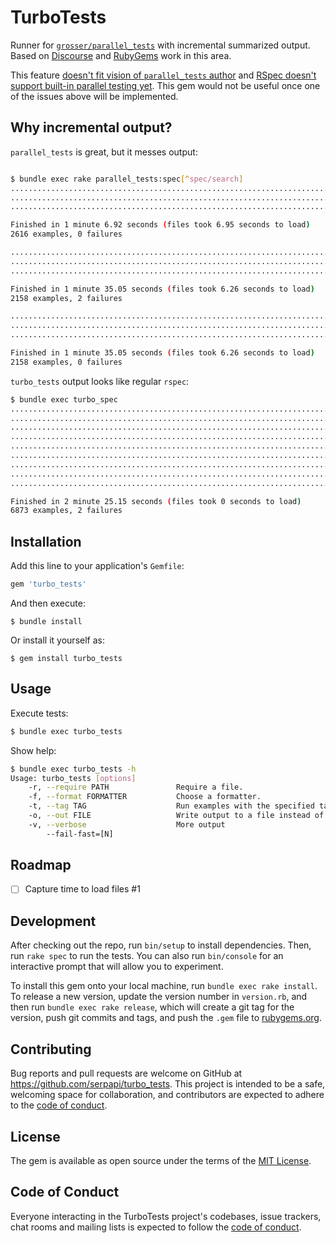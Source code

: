 # TurboTests

Runner for [`grosser/parallel_tests`](https://github.com/grosser/parallel_tests) with incremental summarized output. Based on [Discourse](https://github.com/discourse/discourse/blob/6b9784cf8a18636bce281a7e4d18e65a0cbc6290/lib/turbo_tests.rb) and [RubyGems](https://github.com/rubygems/rubygems/tree/390335ceb351668cd433bd5bb9823dd021f82533/bundler/tool) work in this area.

This feature [doesn't fit vision of `parallel_tests` author](https://github.com/grosser/parallel_tests/issues/708) and [RSpec doesn't support built-in parallel testing yet](https://github.com/rspec/rspec-rails/issues/2104#issuecomment-658474900). This gem would not be useful once one of the issues above will be implemented.

## Why incremental output?

`parallel_tests` is great, but it messes output:

```bash

$ bundle exec rake parallel_tests:spec[^spec/search]
...........................................................................................................................................................................................
...........................................................................................................................................................................................
...........................................................................................................................................................................................

Finished in 1 minute 6.92 seconds (files took 6.95 seconds to load)
2616 examples, 0 failures

.........................................................................................................................................F.................................................
.......................................................................................F...................................................................................................
...........................................................................................................................................................................................

Finished in 1 minute 35.05 seconds (files took 6.26 seconds to load)
2158 examples, 2 failures

...........................................................................................................................................................................................
...........................................................................................................................................................................................
...........................................................................................................................................................................................

Finished in 1 minute 35.05 seconds (files took 6.26 seconds to load)
2158 examples, 0 failures
```

`turbo_tests` output looks like regular `rspec`:

```bash
$ bundle exec turbo_spec
...........................................................................................................................................................................................
...........................................................................................................................................................................................
...........................................................................................................................................................................................
.........................................................................................................................................F.................................................
.......................................................................................F...................................................................................................
...........................................................................................................................................................................................
...........................................................................................................................................................................................
...........................................................................................................................................................................................
...........................................................................................................................................................................................

Finished in 2 minute 25.15 seconds (files took 0 seconds to load)
6873 examples, 2 failures
```

## Installation

Add this line to your application's `Gemfile`:

```ruby
gem 'turbo_tests'
```

And then execute:

    $ bundle install

Or install it yourself as:

    $ gem install turbo_tests

## Usage

Execute tests:

```bash
$ bundle exec turbo_tests
```

Show help:

```bash
$ bundle exec turbo_tests -h
Usage: turbo_tests [options]
    -r, --require PATH               Require a file.
    -f, --format FORMATTER           Choose a formatter.
    -t, --tag TAG                    Run examples with the specified tag.
    -o, --out FILE                   Write output to a file instead of $stdout
    -v, --verbose                    More output
        --fail-fast=[N]
```

## Roadmap
- [ ] Capture time to load files #1

## Development

After checking out the repo, run `bin/setup` to install dependencies. Then, run `rake spec` to run the tests. You can also run `bin/console` for an interactive prompt that will allow you to experiment.

To install this gem onto your local machine, run `bundle exec rake install`. To release a new version, update the version number in `version.rb`, and then run `bundle exec rake release`, which will create a git tag for the version, push git commits and tags, and push the `.gem` file to [rubygems.org](https://rubygems.org).

## Contributing

Bug reports and pull requests are welcome on GitHub at https://github.com/serpapi/turbo_tests. This project is intended to be a safe, welcoming space for collaboration, and contributors are expected to adhere to the [code of conduct](https://github.com/serpapi/turbo_tests/blob/master/CODE_OF_CONDUCT.md).


## License

The gem is available as open source under the terms of the [MIT License](https://opensource.org/licenses/MIT).

## Code of Conduct

Everyone interacting in the TurboTests project's codebases, issue trackers, chat rooms and mailing lists is expected to follow the [code of conduct](https://github.com/serpapi/turbo_tests/blob/master/CODE_OF_CONDUCT.md).
